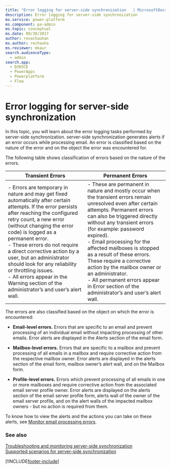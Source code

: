```yaml
---
title: "Error logging for server-side synchronization   | MicrosoftDocs"
description: Error logging for server-side synchronization 
ms.service: power-platform
ms.component: pa-admin
ms.topic: conceptual
ms.date: 09/30/2017
author: revachauhan
ms.author: rechauha
ms.reviewer: mkaur
search.audienceType: 
  - admin
search.app:
  - D365CE
  - PowerApps
  - Powerplatform
  - Flow
---
```

# Error logging for server-side synchronization 

In this topic, you will learn about the error logging tasks performed by server-side synchronization. server-side synchronization generates alerts if an error occurs while processing email. An error is classified based on the nature of the error and on the object the error was encountered for.  

 The following table shows classification of errors based on the nature of the errors.  


|                                                                                                                                                                                                                                                                      Transient Errors                                                                                                                                                                                                                                                                       |                                                                                                                                                                                                                                                                                 Permanent Errors                                                                                                                                                                                                                                                                                  |
|-------------------------------------------------------------------------------------------------------------------------------------------------------------------------------------------------------------------------------------------------------------------------------------------------------------------------------------------------------------------------------------------------------------------------------------------------------------------------------------------------------------------------------------------------------------|-----------------------------------------------------------------------------------------------------------------------------------------------------------------------------------------------------------------------------------------------------------------------------------------------------------------------------------------------------------------------------------------------------------------------------------------------------------------------------------------------------------------------------------------------------------------------------------|
| -   Errors are temporary in nature and may get fixed automatically after certain attempts. If the error persists after reaching the configured retry count, a new error (without changing the error code) is logged as a permanent error.<br />-   These errors do not require a direct corrective action by a user, but an administrator should look for any reliability or throttling issues.<br />-   All errors appear in the Warning section of the administrator’s and user’s alert wall. | -   These are permanent in nature and mostly occur when the transient errors remain unresolved even after certain attempts. Permanent errors can also be triggered directly without any transient errors (for example: password expired).<br />-   Email processing for the affected mailboxes is stopped as a result of these errors. These require a corrective action by the mailbox owner or an administrator.<br />-   All permanent errors appear in Error section of the administrator’s and user’s alert wall. |

 The errors are also classified based on the object on which the error is encountered:  

- **Email-level errors.** Errors that are specific to an email and prevent processing of an individual email without impacting processing of other emails. Error alerts are displayed in the Alerts section of the email form.  

- **Mailbox-level errors.** Errors that are specific to a mailbox and prevent processing of all emails in a mailbox and require corrective action from the respective mailbox owner. Error alerts are displayed in the alerts section of the email form, mailbox owner’s alert wall, and on the Mailbox form.  

- **Profile-level errors.** Errors which prevent processing of all emails in one or more mailboxes and require corrective action from the associated email server profile owner. Error alerts are displayed on the alerts section of the email server profile form, alerts wall of the owner of the email server profile, and on the alert walls of the impacted mailbox owners - but no action is required from them.  

To know how to view the alerts and the actions you can take on these alerts, see [Monitor email processing errors](../admin/monitor-email-processing-errors.md).  

### See also  
 [Troubleshooting and monitoring server-side synchronization](../admin/troubleshooting-monitoring-server-side-synchronization.md)   
 [Supported scenarios for server-side synchronization](../admin/supported-email-service-configurations-server-side-synchronization.md)


[!INCLUDE[footer-include](../includes/footer-banner.md)]